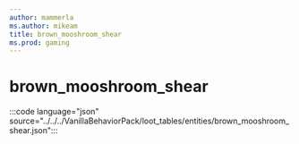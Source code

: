 ```yaml
---
author: mammerla
ms.author: mikeam
title: brown_mooshroom_shear
ms.prod: gaming
---
```


# brown_mooshroom_shear

:::code language="json" source="../../../VanillaBehaviorPack/loot_tables/entities/brown_mooshroom_shear.json":::